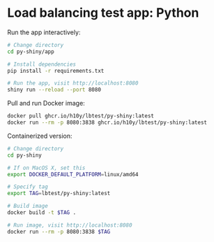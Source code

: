 # Load balancing test app: Python

Run the app interactively:

```bash
# Change directory
cd py-shiny/app

# Install dependencies
pip install -r requirements.txt

# Run the app, visit http://localhost:8080
shiny run --reload --port 8080
```

Pull and run Docker image:

```bash
docker pull ghcr.io/h10y/lbtest/py-shiny:latest
docker run --rm -p 8080:3838 ghcr.io/h10y/lbtest/py-shiny:latest
```

Containerized version:

```bash
# Change directory
cd py-shiny

# If on MacOS X, set this
export DOCKER_DEFAULT_PLATFORM=linux/amd64

# Specify tag
export TAG=lbtest/py-shiny:latest

# Build image
docker build -t $TAG .

# Run image, visit http://localhost:8080
docker run --rm -p 8080:3838 $TAG
```
